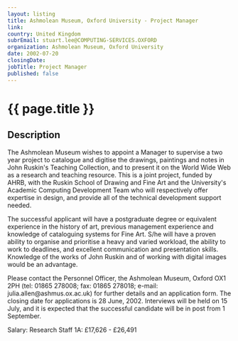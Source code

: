 ```yaml
---
layout: listing
title: Ashmolean Museum, Oxford University - Project Manager
link:
country: United Kingdom
subrEmail: stuart.lee@COMPUTING-SERVICES.OXFORD
organization: Ashmolean Museum, Oxford University 
date: 2002-07-20
closingDate: 
jobTitle: Project Manager
published: false
---
```



# {{ page.title }}

## Description


<p>The Ashmolean Museum wishes to appoint a Manager to supervise  a two year project to catalogue and digitise the drawings, paintings and notes in John Ruskin's Teaching Collection, and to present it on the World Wide Web as a research and teaching resource. This is a joint project, funded by AHRB, with the Ruskin School of Drawing and Fine Art and the University's Academic Computing Development Team who will respectively offer expertise in design, and provide all of the technical development support needed.</p>

<p>The successful applicant will have a postgraduate degree or equivalent experience in the history of art, previous management experience and knowledge of cataloguing systems for Fine Art. S/he will have a proven ability to organise and prioritise a heavy and varied workload, the ability to work to deadlines, and excellent communication and presentation skills. Knowledge of the works of John Ruskin and of working with digital images would be an advantage.</p>

<p>Please contact the Personnel Officer, the Ashmolean Museum, Oxford OX1 2PH (tel: 01865 278008; fax: 01865 278018; e-mail: julia.allen@ashmus.ox.ac.uk) for further details and an application form. The closing date for applications is 28 June, 2002. Interviews will be held on 15 July, and it is expected that the successful candidate will be in post from 1 September.</p>

<p>Salary: Research Staff 1A: £17,626 - £26,491</p>
